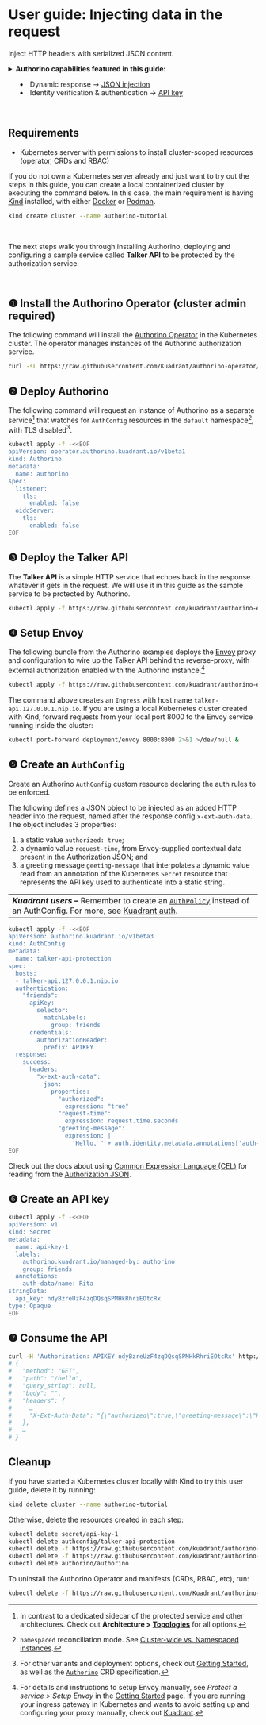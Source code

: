# User guide: Injecting data in the request

Inject HTTP headers with serialized JSON content.

<details markdown="1">
  <summary>
    <strong>Authorino capabilities featured in this guide:</strong>
    <ul>
      <li>Dynamic response → <a href="../features.md#json-injection-responsesuccessheadersdynamicmetadatajson">JSON injection</a></li>
      <li>Identity verification & authentication → <a href="../features.md#api-key-authenticationapikey">API key</a></li>
    </ul>
  </summary>

  Inject serialized custom JSON objects as HTTP request headers. Values can be static or fetched from the [Authorization JSON](../architecture.md#the-authorization-json).

  Check out as well the user guide about [Authentication with API keys](api-key-authentication.md).

  For further details about Authorino features in general, check the [docs](../features.md).
</details>

<br/>

## Requirements

- Kubernetes server with permissions to install cluster-scoped resources (operator, CRDs and RBAC)

If you do not own a Kubernetes server already and just want to try out the steps in this guide, you can create a local containerized cluster by executing the command below. In this case, the main requirement is having [Kind](https://kind.sigs.k8s.io) installed, with either [Docker](https://www.docker.com/) or [Podman](https://podman.io/).

```sh
kind create cluster --name authorino-tutorial
```

<br/>

The next steps walk you through installing Authorino, deploying and configuring a sample service called **Talker API** to be protected by the authorization service.

<br/>

## ❶ Install the Authorino Operator (cluster admin required)

The following command will install the [Authorino Operator](http://github.com/kuadrant/authorino-operator) in the Kubernetes cluster. The operator manages instances of the Authorino authorization service.

```sh
curl -sL https://raw.githubusercontent.com/Kuadrant/authorino-operator/main/utils/install.sh | bash -s
```

## ❷ Deploy Authorino

The following command will request an instance of Authorino as a separate service[^1] that watches for `AuthConfig` resources in the `default` namespace[^2], with TLS disabled[^3].

```sh
kubectl apply -f -<<EOF
apiVersion: operator.authorino.kuadrant.io/v1beta1
kind: Authorino
metadata:
  name: authorino
spec:
  listener:
    tls:
      enabled: false
  oidcServer:
    tls:
      enabled: false
EOF
```

[^1]: In contrast to a dedicated sidecar of the protected service and other architectures. Check out __Architecture > [Topologies](../architecture.md#topologies)__ for all options.
[^2]: `namespaced` reconciliation mode. See [Cluster-wide vs. Namespaced instances](../architecture.md#cluster-wide-vs-namespaced-instances).
[^3]: For other variants and deployment options, check out [Getting Started](../getting-started.md#step-request-an-authorino-instance), as well as the [`Authorino`](https://github.com/kuadrant/authorino-operator#the-authorino-custom-resource-definition-crd) CRD specification.

## ❸ Deploy the Talker API

The **Talker API** is a simple HTTP service that echoes back in the response whatever it gets in the request. We will use it in this guide as the sample service to be protected by Authorino.

```sh
kubectl apply -f https://raw.githubusercontent.com/kuadrant/authorino-examples/main/talker-api/talker-api-deploy.yaml
```

## ❹ Setup Envoy

The following bundle from the Authorino examples deploys the [Envoy](https://envoyproxy.io/) proxy and configuration to wire up the Talker API behind the reverse-proxy, with external authorization enabled with the Authorino instance.[^4]

[^4]: For details and instructions to setup Envoy manually, see _Protect a service > Setup Envoy_ in the [Getting Started](../getting-started.md#step-setup-envoy) page. If you are running your ingress gateway in Kubernetes and wants to avoid setting up and configuring your proxy manually, check out [Kuadrant](https://kuadrant.io).

```sh
kubectl apply -f https://raw.githubusercontent.com/kuadrant/authorino-examples/main/envoy/envoy-notls-deploy.yaml
```

The command above creates an `Ingress` with host name `talker-api.127.0.0.1.nip.io`. If you are using a local Kubernetes cluster created with Kind, forward requests from your local port 8000 to the Envoy service running inside the cluster:

```sh
kubectl port-forward deployment/envoy 8000:8000 2>&1 >/dev/null &
```

## ❺ Create an `AuthConfig`

Create an Authorino `AuthConfig` custom resource declaring the auth rules to be enforced.

The following defines a JSON object to be injected as an added HTTP header into the request, named after the response config `x-ext-auth-data`. The object includes 3 properties:
1. a static value `authorized: true`;
2. a dynamic value `request-time`, from Envoy-supplied contextual data present in the Authorization JSON; and
3. a greeting message `geeting-message` that interpolates a dynamic value read from an annotation of the Kubernetes `Secret` resource that represents the API key used to authenticate into a static string.

<table>
  <tbody>
    <tr>
      <td>
        <b><i>Kuadrant users –</i></b>
        Remember to create an <a href="https://docs.kuadrant.io/latest/kuadrant-operator/doc/reference/authpolicy"><code>AuthPolicy</code></a> instead of an AuthConfig.
        For more, see <a href="https://docs.kuadrant.io/latest/kuadrant-operator/doc/overviews/auth">Kuadrant auth</a>.
      </td>
    </tr>
  </tbody>
</table>

```sh
kubectl apply -f -<<EOF
apiVersion: authorino.kuadrant.io/v1beta3
kind: AuthConfig
metadata:
  name: talker-api-protection
spec:
  hosts:
  - talker-api.127.0.0.1.nip.io
  authentication:
    "friends":
      apiKey:
        selector:
          matchLabels:
            group: friends
      credentials:
        authorizationHeader:
          prefix: APIKEY
  response:
    success:
      headers:
        "x-ext-auth-data":
          json:
            properties:
              "authorized":
                expression: "true"
              "request-time":
                expression: request.time.seconds
              "greeting-message":
                expression: |
                  'Hello, ' + auth.identity.metadata.annotations['auth-data/name']
EOF
```

Check out the docs about using [Common Expression Language (CEL)](../features.md#common-feature-common-expression-language-cel) for reading from the [Authorization JSON](../architecture.md#the-authorization-json).

## ❻ Create an API key

```sh
kubectl apply -f -<<EOF
apiVersion: v1
kind: Secret
metadata:
  name: api-key-1
  labels:
    authorino.kuadrant.io/managed-by: authorino
    group: friends
  annotations:
    auth-data/name: Rita
stringData:
  api_key: ndyBzreUzF4zqDQsqSPMHkRhriEOtcRx
type: Opaque
EOF
```

## ❼ Consume the API

```sh
curl -H 'Authorization: APIKEY ndyBzreUzF4zqDQsqSPMHkRhriEOtcRx' http://talker-api.127.0.0.1.nip.io:8000/hello
# {
#   "method": "GET",
#   "path": "/hello",
#   "query_string": null,
#   "body": "",
#   "headers": {
#     …
#     "X-Ext-Auth-Data": "{\"authorized\":true,\"greeting-message\":\"Hello, Rita!\",\"request-time\":1637954644}",
#   },
#   …
# }
```

## Cleanup

If you have started a Kubernetes cluster locally with Kind to try this user guide, delete it by running:

```sh
kind delete cluster --name authorino-tutorial
```

Otherwise, delete the resources created in each step:

```sh
kubectl delete secret/api-key-1
kubectl delete authconfig/talker-api-protection
kubectl delete -f https://raw.githubusercontent.com/kuadrant/authorino-examples/main/envoy/envoy-notls-deploy.yaml
kubectl delete -f https://raw.githubusercontent.com/kuadrant/authorino-examples/main/talker-api/talker-api-deploy.yaml
kubectl delete authorino/authorino
```

To uninstall the Authorino Operator and manifests (CRDs, RBAC, etc), run:

```sh
kubectl delete -f https://raw.githubusercontent.com/Kuadrant/authorino-operator/main/config/deploy/manifests.yaml
```
